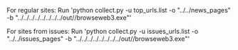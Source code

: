 For regular sites:
Run 'python collect.py -u top_urls.list -o "../../news_pages" -b "../../../../../../../../out/<Your build>/browseweb3.exe"'

For sites from issues:
Run 'python collect.py -u issues_urls.list -o "../../issues_pages" -b "../../../../../../../../out/<Your build>/browseweb3.exe"'
